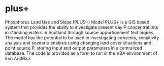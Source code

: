 # plus+
Phosphorus Land Use and Slope (PLUS+) Model
PLUS+ is a GIS based system that provides the ability to investigate present day P concentrations in standing waters in Scotland through source apportionment techniques. The model has the potential to be used in investigating consents, sensitivity analysis and scenario analysis using changing land cover situations and point source P, storing input and output parameters in a centralized database.
The code is provided as a form to run in the VBA environment of Esri ArcMap.
